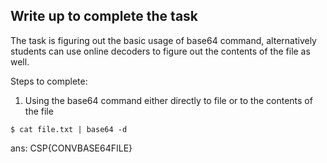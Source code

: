 ## Write up to complete the task

The task is figuring out the basic usage of base64 command, alternatively students can use online decoders to figure out the contents of the file as well.


Steps to complete:
1. Using the base64 command either directly to file or to the contents of the file
```console
$ cat file.txt | base64 -d
```

ans: CSP{CONVBASE64FILE} 


